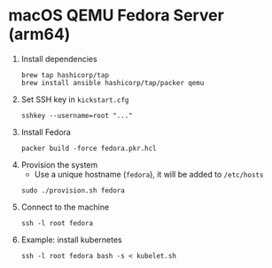 # macOS QEMU Fedora Server (arm64)

1. Install dependencies
   ```
   brew tap hashicorp/tap
   brew install ansible hashicorp/tap/packer qemu
   ```
1. Set SSH key in `kickstart.cfg`
   ```
   sshkey --username=root "..."
   ```
1. Install Fedora
   ```
   packer build -force fedora.pkr.hcl
   ```
1. Provision the system
   - Use a unique hostname (`fedora`), it will be added to `/etc/hosts`
   ```
   sudo ./provision.sh fedora
   ```
1. Connect to the machine
   ```
   ssh -l root fedora
   ```
1. Example: install kubernetes
   ```
   ssh -l root fedora bash -s < kubelet.sh
   ```
